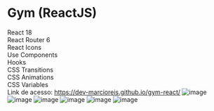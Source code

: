 # Gym (ReactJS)

React 18 <br>
React Router 6 <br>
React Icons <br>
Use Components <br>
Hooks <br>
CSS Transitions <br>
CSS Animations <br>
CSS Variables <br>
Link de acesso: https://dev-marcioreis.github.io/gym-react/
![image](https://user-images.githubusercontent.com/107413382/209684347-3346e8aa-aafe-45e1-a0ae-e1f0f45c1666.png)
![image](https://user-images.githubusercontent.com/107413382/210085669-002572fe-921b-4e92-bef8-22b4be6118ac.png)
![image](https://user-images.githubusercontent.com/107413382/210085855-1aee3c1a-42b9-4115-9569-31644d6f07ed.png)
![image](https://user-images.githubusercontent.com/107413382/210085944-70267361-dd16-433d-a7aa-2d77f2b966ff.png)
![image](https://user-images.githubusercontent.com/107413382/210086020-8a694b1f-4726-466b-b021-8bdc54d97431.png)
![image](https://user-images.githubusercontent.com/107413382/210086101-8197587b-8c93-4d59-bf56-35142aabc6b5.png)

